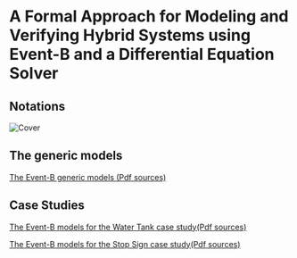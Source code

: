 # A Formal Approach for Modeling and Verifying Hybrid Systems using Event-B and a Differential Equation Solver

## Notations
![Cover](https://github.com/CPSsWithEventB/SAC2023-Notation/blob/main/notations.png)

## The generic models
[The Event-B generic models (Pdf sources)](https://github.com/CPSsWithEventB/SAC2023-GenericModels/blob/main/GenericModel_.pdf)

## Case Studies
[The Event-B models for the Water Tank case study(Pdf sources)](https://github.com/CPSsWithEventB/SAC2023-StopSign/blob/main/StopSignalModel_.pdf)



[The Event-B models for the Stop Sign case study(Pdf sources)](https://github.com/CPSsWithEventB/SAC2023-Water-Tank/blob/main/WaterTankModel_.pdf)
